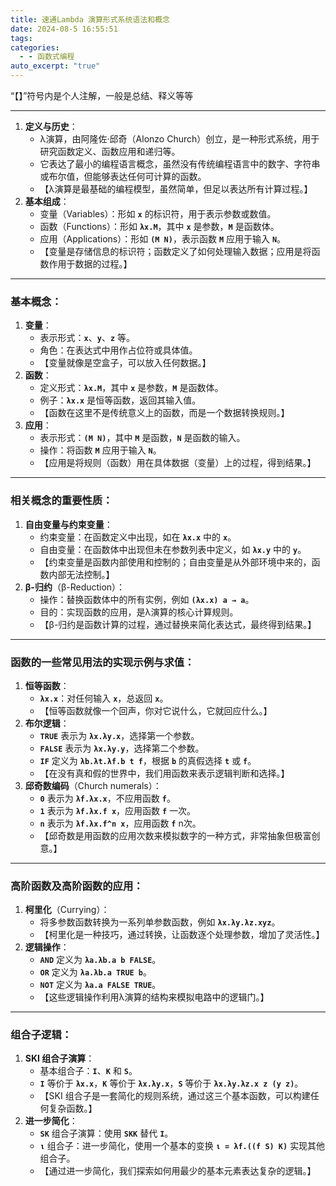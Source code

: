 ```yaml
---
title: 速通Lambda 演算形式系统语法和概念
date: 2024-08-5 16:55:51
tags: 
categories:
  - - 函数式编程
auto_excerpt: "true"
---
```



“【】”符号内是个人注解，一般是总结、释义等等


---

1. **定义与历史**：
    - λ演算，由阿隆佐·邱奇（Alonzo Church）创立，是一种形式系统，用于研究函数定义、函数应用和递归等。
    - 它表达了最小的编程语言概念，虽然没有传统编程语言中的数字、字符串或布尔值，但能够表达任何可计算的函数。
    - 【λ演算是最基础的编程模型，虽然简单，但足以表达所有计算过程。】
2. **基本组成**：
    - 变量（Variables）：形如 **`x`** 的标识符，用于表示参数或数值。
    - 函数（Functions）：形如 **`λx.M`**，其中 **`x`** 是参数，**`M`** 是函数体。
    - 应用（Applications）：形如 **`(M N)`**，表示函数 **`M`** 应用于输入 **`N`**。
    - 【变量是存储信息的标识符；函数定义了如何处理输入数据；应用是将函数作用于数据的过程。】

---

### **基本概念：**

1. **变量**：
    - 表示形式：**`x`**、**`y`**、**`z`** 等。
    - 角色：在表达式中用作占位符或具体值。
    - 【变量就像是空盒子，可以放入任何数据。】
2. **函数**：
    - 定义形式：**`λx.M`**，其中 **`x`** 是参数，**`M`** 是函数体。
    - 例子：**`λx.x`** 是恒等函数，返回其输入值。
    - 【函数在这里不是传统意义上的函数，而是一个数据转换规则。】
3. **应用**：
    - 表示形式：**`(M N)`**，其中 **`M`** 是函数，**`N`** 是函数的输入。
    - 操作：将函数 **`M`** 应用于输入 **`N`**。
    - 【应用是将规则（函数）用在具体数据（变量）上的过程，得到结果。】

---

### **相关概念的重要性质：**

1. **自由变量与约束变量**：
    - 约束变量：在函数定义中出现，如在 **`λx.x`** 中的 **`x`**。
    - 自由变量：在函数体中出现但未在参数列表中定义，如 **`λx.y`** 中的 **`y`**。
    - 【约束变量是函数内部使用和控制的；自由变量是从外部环境中来的，函数内部无法控制。】
2. **β-归约**（β-Reduction）：
    - 操作：替换函数体中的所有实例，例如 **`(λx.x) a → a`**。
    - 目的：实现函数的应用，是λ演算的核心计算规则。
    - 【β-归约是函数计算的过程，通过替换来简化表达式，最终得到结果。】

---

### **函数的一些常见用法的实现示例与求值：**

1. **恒等函数**：
    - **`λx.x`**：对任何输入 **`x`**，总返回 **`x`**。
    - 【恒等函数就像一个回声，你对它说什么，它就回应什么。】
2. **布尔逻辑**：
    - **`TRUE`** 表示为 **`λx.λy.x`**，选择第一个参数。
    - **`FALSE`** 表示为 **`λx.λy.y`**，选择第二个参数。
    - **`IF`** 定义为 **`λb.λt.λf.b t f`**，根据 **`b`** 的真假选择 **`t`** 或 **`f`**。
    - 【在没有真和假的世界中，我们用函数来表示逻辑判断和选择。】
3. **邱奇数编码**（Church numerals）：
    - **`0`** 表示为 **`λf.λx.x`**，不应用函数 **`f`**。
    - **`1`** 表示为 **`λf.λx.f x`**，应用函数 **`f`** 一次。
    - **`n`** 表示为 **`λf.λx.f^n x`**，应用函数 **`f`** n次。
    - 【邱奇数是用函数的应用次数来模拟数字的一种方式，非常抽象但极富创意。】

---

### **高阶函数及高阶函数的应用：**

1. **柯里化**（Currying）：
    - 将多参数函数转换为一系列单参数函数，例如 **`λx.λy.λz.xyz`**。
    - 【柯里化是一种技巧，通过转换，让函数逐个处理参数，增加了灵活性。】
2. **逻辑操作**：
    - **`AND`** 定义为 **`λa.λb.a b FALSE`**。
    - **`OR`** 定义为 **`λa.λb.a TRUE b`**。
    - **`NOT`** 定义为 **`λa.a FALSE TRUE`**。
    - 【这些逻辑操作利用λ演算的结构来模拟电路中的逻辑门。】

---

### **组合子逻辑：**

1. **SKI 组合子演算**：
    - 基本组合子：**`I`**、**`K`** 和 **`S`**。
    - **`I`** 等价于 **`λx.x`**，**`K`** 等价于 **`λx.λy.x`**，**`S`** 等价于 **`λx.λy.λz.x z (y z)`**。
    - 【SKI 组合子是一套简化的规则系统，通过这三个基本函数，可以构建任何复杂函数。】
2. **进一步简化**：
    - **`SK`** 组合子演算：使用 **`SKK`** 替代 **`I`**。
    - **`ι`** 组合子：进一步简化，使用一个基本的变换 **`ι = λf.((f S) K)`** 实现其他组合子。
    - 【通过进一步简化，我们探索如何用最少的基本元素表达复杂的逻辑。】